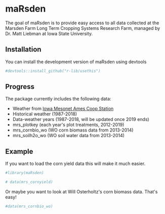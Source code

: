 
<!-- README.md is generated from README.Rmd. Please edit that file -->
maRsden
=======

<!-- badges: start -->
<!-- badges: end -->
The goal of maRsden is to provide easy access to all data collected at the Marsden Farm Long Term Cropping Systems Research Farm, managed by Dr. Matt Liebman at Iowa State University.

Installation
------------

You can install the development version of maRsden using devtools

``` r
#devtools::install_github("r-lib/usethis")
```

Progress
--------

The package currently includes the following data:

-   Weather from [Iowa Mesonet Ames Coop Station](https://mesonet.agron.iastate.edu/)
-   Historical weather (1987-2018)
-   Data-weather years (1987-2018, will be updated once 2019 ends)
-   mrs\_plotkey (each year's plot treatments, 2012-2019)
-   mrs\_cornbio\_wo (WO corn biomass data from 2013-2014)
-   mrs\_soilh2o\_wo (WO soil water data from 2013-2014)

Example
-------

If you want to load the corn yield data this will make it much easier.

``` r
#library(maRsden)

# data(mrs_cornyield)
```

Or maybe you want to look at Will Osterholtz's corn biomass data. That's easy!

``` r
#data(mrs_cornbio_wo)
```
